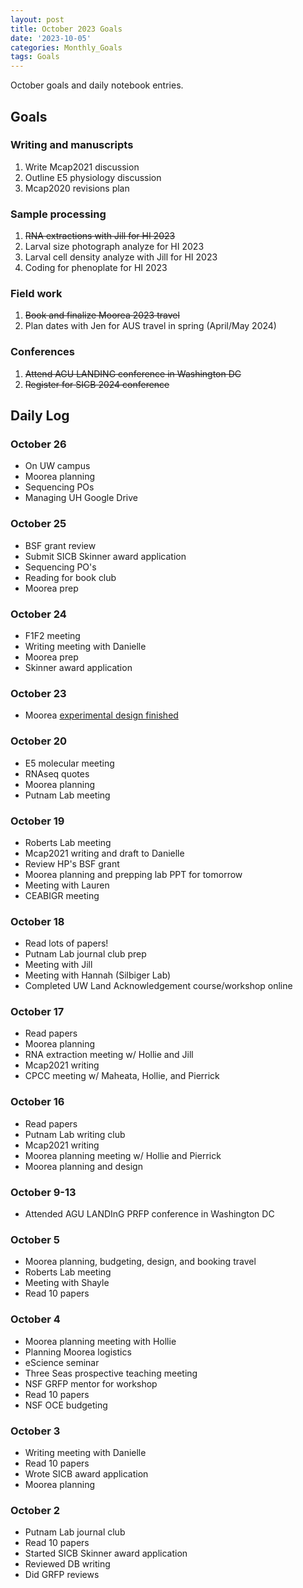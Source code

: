 ```yaml
---
layout: post
title: October 2023 Goals
date: '2023-10-05'
categories: Monthly_Goals
tags: Goals
---
```

October goals and daily notebook entries. 

## Goals  

### Writing and manuscripts 
              
1. Write Mcap2021 discussion
2. Outline E5 physiology discussion
3. Mcap2020 revisions plan

### Sample processing

1. ~~RNA extractions with Jill for HI 2023~~
2. Larval size photograph analyze for HI 2023 
3. Larval cell density analyze with Jill for HI 2023
4. Coding for phenoplate for HI 2023

### Field work

1. ~~Book and finalize Moorea 2023 travel~~
2. Plan dates with Jen for AUS travel in spring (April/May 2024) 

### Conferences

1. ~~Attend AGU LANDING conference in Washington DC~~ 
2. ~~Register for SICB 2024 conference~~ 

## **Daily Log**   

### October 26 

- On UW campus
- Moorea planning 
- Sequencing POs
- Managing UH Google Drive 

### October 25 

- BSF grant review
- Submit SICB Skinner award application
- Sequencing PO's
- Reading for book club 
- Moorea prep

### October 24 

- F1F2 meeting
- Writing meeting with Danielle
- Moorea prep
- Skinner award application

### October 23 

- Moorea [experimental design finished](https://drive.google.com/file/u/2/d/15cdHZ-Q86GD9XM0eCkfVNGKb1StGpJ9q/view) 

### October 20 

- E5 molecular meeting 
- RNAseq quotes
- Moorea planning 
- Putnam Lab meeting 

### October 19 

- Roberts Lab meeting 
- Mcap2021 writing and draft to Danielle 
- Review HP's BSF grant 
- Moorea planning and prepping lab PPT for tomorrow 
- Meeting with Lauren 
- CEABIGR meeting 

### October 18 

- Read lots of papers!
- Putnam Lab journal club prep
- Meeting with Jill
- Meeting with Hannah (Silbiger Lab) 
- Completed UW Land Acknowledgement course/workshop online 

### October 17 

- Read papers
- Moorea planning 
- RNA extraction meeting w/ Hollie and Jill 
- Mcap2021 writing 
- CPCC meeting w/ Maheata, Hollie, and Pierrick 

### October 16 

- Read papers
- Putnam Lab writing club 
- Mcap2021 writing
- Moorea planning meeting w/ Hollie and Pierrick 
- Moorea planning and design 

### October 9-13

- Attended AGU LANDInG PRFP conference in Washington DC

### October 5

- Moorea planning, budgeting, design, and booking travel
- Roberts Lab meeting
- Meeting with Shayle 
- Read 10 papers 

### October 4

- Moorea planning meeting with Hollie
- Planning Moorea logistics
- eScience seminar 
- Three Seas prospective teaching meeting
- NSF GRFP mentor for workshop
- Read 10 papers
- NSF OCE budgeting

### October 3

- Writing meeting with Danielle
- Read 10 papers
- Wrote SICB award application 
- Moorea planning

### October 2

- Putnam Lab journal club
- Read 10 papers 
- Started SICB Skinner award application
- Reviewed DB writing
- Did GRFP reviews
